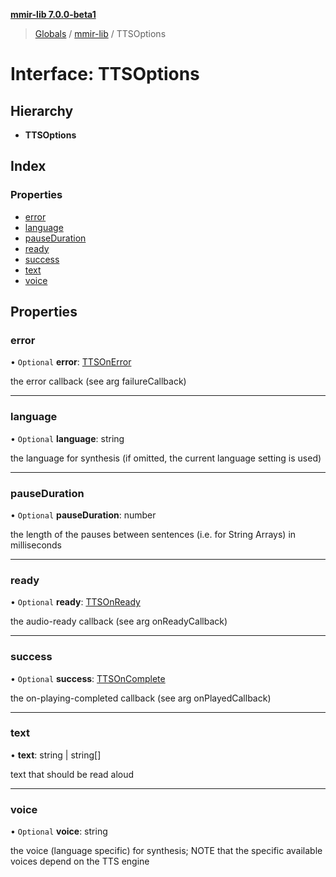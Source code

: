 **[mmir-lib 7.0.0-beta1](../README.md)**

> [Globals](../README.md) / [mmir-lib](../modules/mmir_lib.md) / TTSOptions

# Interface: TTSOptions

## Hierarchy

* **TTSOptions**

## Index

### Properties

* [error](mmir_lib.ttsoptions.md#error)
* [language](mmir_lib.ttsoptions.md#language)
* [pauseDuration](mmir_lib.ttsoptions.md#pauseduration)
* [ready](mmir_lib.ttsoptions.md#ready)
* [success](mmir_lib.ttsoptions.md#success)
* [text](mmir_lib.ttsoptions.md#text)
* [voice](mmir_lib.ttsoptions.md#voice)

## Properties

### error

• `Optional` **error**: [TTSOnError](../modules/mmir_lib.md#ttsonerror)

the error callback (see arg failureCallback)

___

### language

• `Optional` **language**: string

the language for synthesis (if omitted, the current language setting is used)

___

### pauseDuration

• `Optional` **pauseDuration**: number

the length of the pauses between sentences (i.e. for String Arrays) in milliseconds

___

### ready

• `Optional` **ready**: [TTSOnReady](../modules/mmir_lib.md#ttsonready)

the audio-ready callback (see arg onReadyCallback)

___

### success

• `Optional` **success**: [TTSOnComplete](../modules/mmir_lib.md#ttsoncomplete)

the on-playing-completed callback (see arg onPlayedCallback)

___

### text

•  **text**: string \| string[]

text that should be read aloud

___

### voice

• `Optional` **voice**: string

the voice (language specific) for synthesis; NOTE that the specific available voices depend on the TTS engine
